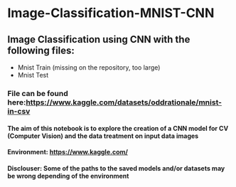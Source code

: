 # Image-Classification-MNIST-CNN
## Image Classification using CNN with the following files:
* Mnist Train (missing on the repository, too large)
* Mnist Test
### File can be found here:https://www.kaggle.com/datasets/oddrationale/mnist-in-csv  

#### The aim of this notebook is to explore the creation of a CNN model for CV (Computer Vision) and the data treatment on input data images
#### Environment: https://www.kaggle.com/
#### **Disclouser**: Some of the paths to the saved models and/or datasets may be wrong depending of the environment
